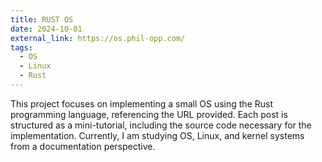 ```yaml
---
title: RUST OS
date: 2024-10-01
external_link: https://os.phil-opp.com/
tags:
  - OS
  - Linux
  - Rust
---
```


This project focuses on implementing a small OS using the Rust programming language, referencing the URL provided. Each post is structured as a mini-tutorial, including the source code necessary for the implementation. Currently, I am studying OS, Linux, and kernel systems from a documentation perspective.
